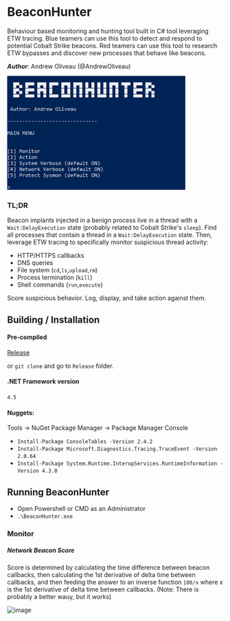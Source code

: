 # BeaconHunter

Behaviour based monitoring and hunting tool built in C# tool leveraging ETW tracing. Blue teamers can use this tool to detect and respond to potential Cobalt Strike beacons. Red teamers can use this tool to research ETW bypasses and discover new processes that behave like beacons.

***Author***: Andrew Oliveau (@AndrewOliveau)

![alt text](https://github.com/3lp4tr0n/BeaconHunter/blob/main/screenshots/beacon_network_score.PNG)

### TL;DR
Beacon implants injected in a benign process live in a thread with a `Wait:DelayExecution` state (probably related to Cobalt Strike's `sleep`). Find all processes that contain a thread in a `Wait:DelayExecution` state. Then, leverage ETW tracing to specifically monitor suspicious thread activity:

  - HTTP/HTTPS callbacks
  - DNS queries
  - File system (`cd`,`ls`,`upload`,`rm`)
  - Process termination (`kill`)
  - Shell commands (`run`,`execute`)

Score suspicious behavior. Log, display, and take action against them.
  
## Building / Installation

#### Pre-compiled 
<a href="https://github.com/3lp4tr0n/BeaconHunter/releases">Release</a>

or `git clone` and go to `Release` folder.

#### .NET Framework version 

`4.5`

#### Nuggets:

Tools -> NuGet Package Manager -> Package Manager Console

* `Install-Package ConsoleTables -Version 2.4.2`
* `Install-Package Microsoft.Diagnostics.Tracing.TraceEvent -Version 2.0.64`
* `Install-Package System.Runtime.InteropServices.RuntimeInformation -Version 4.3.0`

## Running BeaconHunter

* Open Powershell or CMD as an Administrator
* `.\BeaconHunter.exe`

### Monitor

##### Network Beacon Score

Score is determined by calculating the time difference between beacon callbacks, then calculating the 1st derivative of delta time between callbacks, and then feeding the answer to an inverse function `100/x` where x is the 1st derivative of delta time between callbacks. (Note: There is probably a better wauy, but it works)

![image](https://user-images.githubusercontent.com/32691065/116275255-71e5b080-a751-11eb-8381-2da3ffe0e9cc.png)


